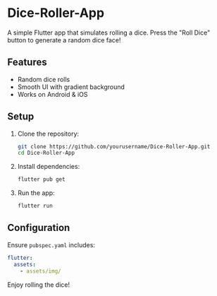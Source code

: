 # Dice-Roller-App  

A simple Flutter app that simulates rolling a dice. Press the "Roll Dice" button to generate a random dice face! 
## Features  
- Random dice rolls  
- Smooth UI with gradient background  
- Works on Android & iOS  

## Setup  
1. Clone the repository:  
   ```sh
   git clone https://github.com/yourusername/Dice-Roller-App.git
   cd Dice-Roller-App
   ```  
2. Install dependencies:  
   ```sh
   flutter pub get
   ```  
3. Run the app:  
   ```sh
   flutter run
   ```  

## Configuration  
Ensure `pubspec.yaml` includes:  
```yaml
flutter:
  assets:
    - assets/img/
```

Enjoy rolling the dice!
